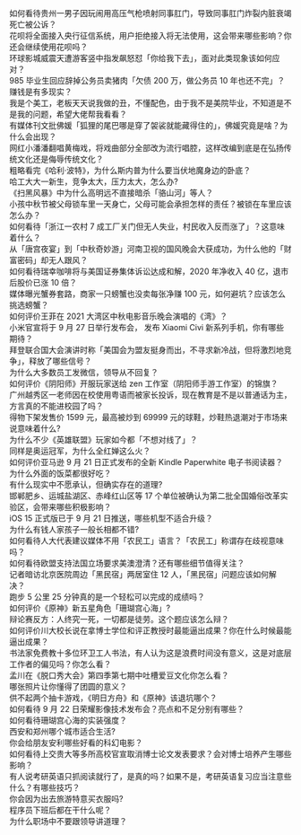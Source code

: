 如何看待贵州一男子因玩闹用高压气枪喷射同事肛门，导致同事肛门炸裂内脏衰竭死亡被公诉？  
花呗将全面接入央行征信系统，用户拒绝接入将无法使用，这会带来哪些影响？你还会继续使用花呗吗？  
环球影城威震天遭游客竖中指发飙怒怼「你给我下去」，面对此类现象该如何应对？  
985 毕业生回应辞掉公务员卖猪肉「欠债 200 万，做公务员 10 年也还不完」？赚钱是有多现实？  
我是个美工，老板天天说我做的丑，不懂配色，由于我不是美院毕业，不知道是不是我的问题，希望大佬帮我看看？  
有媒体刊文批佛媛「狐狸的尾巴哪是穿了袈裟就能藏得住的」，佛媛究竟是啥？为什么会出现？  
网红小潘潘翻唱黄梅戏，将戏曲部分全部改为流行唱腔，这样改编到底是在弘扬传统文化还是侮辱传统文化？  
粗略看完《哈利·波特》，为什么斯内普为什么要当伏地魔身边的卧底？  
哈工大大一新生，竞争太大，压力太大，怎么办?  
《扫黑风暴》中为什么高明远不直接暗杀「骆山河」等人？  
小孩中秋节被父母锁车里一天身亡，父母可能会承担怎样的责任？被锁在车里应该怎么办？  
如何看待「浙江一农村 7 成工厂关门但无人失业，村民收入反而涨了」？这意味着什么？  
从「唐宫夜宴」到「中秋奇妙游」河南卫视的国风晚会大获成功，为什么他的「财富密码」却无人跟风？  
如何看待瑞幸咖啡将与美国证券集体诉讼达成和解，2020 年净收入 40 亿，退市后股价已涨 10 倍？  
媒体曝光蟹券套路，商家一只螃蟹也没卖每张净赚 100 元，如何避坑？应该怎么挑选螃蟹？  
如何评价王菲在 2021 大湾区中秋电影音乐晚会演唱的《湾》？  
小米官宣将于 9 月 27 日举行发布会， 发布 Xiaomi Civi 新系列手机，你有哪些期待？  
拜登联合国大会演讲时称「美国会为盟友挺身而出，不寻求新冷战，但将激烈地竞争」，释放了哪些信号？  
为什么大多数员工发微信，领导从不回复？  
如何评价《阴阳师》开服玩家送给 zen 工作室（阴阳师手游工作室）的锦旗？  
广州越秀区一老师因在校使用粤语而被家长投诉，现在教育是不是以普通话为主，方言真的不能进校园了吗？  
得物下架发售价 1599 元，最高被炒到 69999 元的球鞋，炒鞋热退潮对于市场来说意味着什么?  
为什么不少《英雄联盟》玩家如今都「不想对线了」？  
同样是奥运冠军，为什么全红婵这么火？  
如何评价亚马逊 9 月 21 日正式发布的全新 Kindle Paperwhite 电子书阅读器？  
为什么外面的饭菜都很好吃？  
有什么现实中不愿承认，但确实存在的道理?  
邯郸肥乡、运城盐湖区、赤峰红山区等 17 个单位被确认为第二批全国婚俗改革实验区，会带来哪些积极影响？  
iOS 15 正式版已于 9 月 21 日推送，哪些机型不适合升级？  
为什么有钱人家孩子一般长相都不错?  
如何看待人大代表建议媒体不用「农民工」语言？「农民工」称谓存在歧视意味吗？  
如何看待欧盟支持法国立场要求美澳澄清？还有哪些细节值得关注？  
记者暗访北京医院周边「黑民宿」两居室住 12 人，「黑民宿」问题应该如何解决？  
跑步 5 公里 25 分钟真的是一个轻松可以完成的成绩吗？  
如何评价《原神》新五星角色「珊瑚宫心海」?  
辩论赛反方：人终究一死，一切都是徒劳。这个题应该怎么辩？  
如何评价川大校长说在拿博士学位和评正教授时最能逼出成果？你在什么时候最能逼出成果？  
书法家免费教十多位环卫工人书法，有人认为这是浪费时间没有意义，这是对底层工作者的偏见吗？你怎么看？  
孟川在《脱口秀大会》第四季第七期中吐槽爱豆文化你怎么看？  
哪张照片让你懂得了团圆的意义？  
供不起两个抽卡游戏，《明日方舟》和《原神》该退坑哪个？  
如何看待 9 月 22 日荣耀影像技术发布会？亮点和不足分别有哪些？  
如何看待珊瑚宫心海的实装强度？  
西安和郑州哪个城市适合生活?  
你会给朋友安利哪些好看的科幻电影？  
如何看待上交贵大等多所高校官宣取消博士论文发表要求？会对博士培养产生哪些影响？  
有人说考研英语只抓阅读就行了，是真的吗？如果不是，考研英语复习应当注意些什么？有哪些技巧？  
你会因为出去旅游特意买衣服吗?  
程序员下班后都在干什么呢？  
为什么职场中不要跟领导讲道理？  
